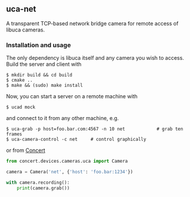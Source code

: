 ## uca-net

A transparent TCP-based network bridge camera for remote access of libuca
cameras.

### Installation and usage

The only dependency is libuca itself and any camera you wish to access. Build
the server and client with

    $ mkdir build && cd build
    $ cmake ..
    $ make && (sudo) make install

Now, you can start a server on a remote machine with

    $ ucad mock

and connect to it from any other machine, e.g.

    $ uca-grab -p host=foo.bar.com:4567 -n 10 net            # grab ten frames
    $ uca-camera-control -c net     # control graphically

or from [Concert](https://github.com/ufo-kit/concert)

```python
from concert.devices.cameras.uca import Camera

camera = Camera('net', {'host': 'foo.bar:1234'})

with camera.recording():
    print(camera.grab())
```
